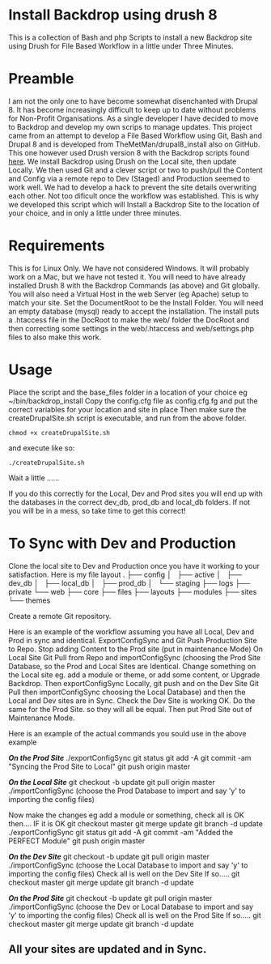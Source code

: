 # Install Backdrop using drush 8 
This is a collection of Bash and php Scripts to install a new Backdrop site using Drush for File Based Workflow in a little under Three Minutes.

# Preamble
I am not the only one to have become somewhat disenchanted with Drupal 8. It has become increasingly difficult to keep up to date without problems for Non-Profit Organisations. As a single developer I have decided to move to Backdrop and develop my own scrips to manage updates.
This project came from an attempt to develop a File Based Workflow using Git, Bash and Drupal 8 and is developed from TheMetMan/drupal8_install also on GitHub. This one however used Drush version 8 with the Backdrop scripts found [here](https://github.com/backdrop-contrib/drush). 
We install Backdrop using Drush on the Local site, then update Locally. We then used Git and a clever script or two to push/pull the Content and Config via a remote repo to Dev (Staged) and Production seemed to work well.
We had to develop a hack to prevent the site details overwriting each other. Not too dificult once the workflow was established.
This is why we developed this script which will Install a Backdrop Site to the location of your choice, and in only a little under three minutes.

# Requirements
This is for Linux Only. We have not considered Windows. It will probably work on a Mac, but we have not tested it.
You will need to have already installed Drush 8 with the Backdrop Commands (as above) and Git globally.
You will also need a Virtual Host in the web Server (eg Apache) setup to match your site. Set the DocumentRoot to be the Install Folder.
You will need an empty database (mysql) ready to accept the installation.
The install puts a .htaccess file in the DocRoot to make the web/ folder the DocRoot and then correcting some settings in the web/.htaccess and web/settings.php files to also make this work.

# Usage
Place the script and the base_files folder in a location of your choice eg ~/bin/backdrop_install
Copy the config.cfg file as config.cfg.fg and put the correct variables for your location and site in place
Then make sure the createDrupalSite.sh script is executable, and run from the above folder.

`chmod +x createDrupalSite.sh`

and execute like so:

`./createDrupalSite.sh`

Wait a little ......

If you do this correctly for the Local, Dev and Prod sites you will end up with the databases in the correct dev_db, prod_db and local_db folders. If not you will be in a mess, so take time to get this correct!

# To Sync with Dev and Production
Clone the local site to Dev and Production once you have it working to your satisfaction.
Here is my file layout
.
├── config
│   ├── active
│   ├── dev_db
│   ├── local_db
│   ├── prod_db
│   └── staging
├── logs
├── private
└── web
    ├── core
    ├── files
    ├── layouts
    ├── modules
    ├── sites
    └── themes

Create a remote Git repository.

Here is an example of the workflow assuming you have all Local, Dev and Prod in sync and identical.
ExportConfigSync and Git Push Production Site to Repo. Stop adding Content to the Prod site (put in maintenance Mode)
On Local Site Git Pull from Repo and importConfigSync (choosing the Prod Site Database, so the Prod and Local Sites are Identical.
Change something on the Local site eg. add a module or theme, or add some content, or Upgrade Backdrop.
Then exportConfigSync Locally, git push and on the Dev Site Git Pull then importConfigSync choosing the Local Database) and then the Local and Dev sites are in Sync.
Check the Dev Site is working OK.
Do the same for the Prod Site. so they will all be equal. Then put Prod Site out of Maintenance Mode.

Here is an example of the actual commands you sould use in the above example

***On the Prod Site***
./exportConfigSync
git status
git add -A
git commit -am "Syncing the Prod Site to Local"
git push origin master

***On the Local Site***
git checkout -b update
git pull origin master
./importConfigSync (choose the Prod Database to import and say 'y' to importing the config files)

Now make the changes eg add a module or something, check all is OK then....
IF it is OK
git checkout master
git merge update
git branch -d update
./exportConfigSync
git status
git add -A
git commit -am "Added the PERFECT Module"
git push origin master

***On the Dev Site***
git checkout -b update
git pull origin master
./importConfigSync (choose the Local Database to import and say 'y' to importing the config files)
Check all is well on the Dev Site If so.....
git checkout master
git merge update
git branch -d update

***On the Prod Site***
git checkout -b update
git pull origin master
./importConfigSync (choose the Dev or Local Database to import and say 'y' to importing the config files)
Check all is well on the Prod Site If so.....
git checkout master
git merge update
git branch -d update

All your sites are updated and in Sync.
------------------------------------------------------------------------------------
